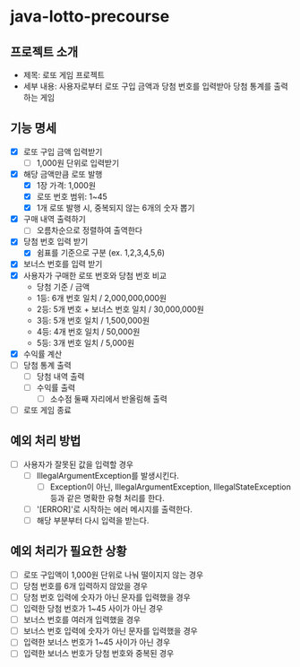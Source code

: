 # java-lotto-precourse

## 프로젝트 소개

- 제목: 로또 게임 프로젝트
- 세부 내용: 사용자로부터 로또 구입 금액과 당첨 번호를 입력받아 당첨 통계를 출력하는 게임

## 기능 명세

- [x] 로또 구입 금액 입력받기
    - [ ] 1,000원 단위로 입력받기
- [x] 해당 금액만큼 로또 발행
    - [x] 1장 가격: 1,000원
    - [x] 로또 번호 범위: 1~45
    - [x] 1개 로또 발행 시, 중복되지 않는 6개의 숫자 뽑기
- [x] 구매 내역 출력하기
    - [ ] 오름차순으로 정렬하여 출역한다
- [x] 당첨 번호 입력 받기
    - [x] 쉼표를 기준으로 구분 (ex. 1,2,3,4,5,6)
- [x] 보너스 번호를 입력 받기
- [x] 사용자가 구매한 로또 번호와 당첨 번호 비교
    - 당첨 기준 / 금액
    - 1등: 6개 번호 일치 / 2,000,000,000원
    - 2등: 5개 번호 + 보너스 번호 일치 / 30,000,000원
    - 3등: 5개 번호 일치 / 1,500,000원
    - 4등: 4개 번호 일치 / 50,000원
    - 5등: 3개 번호 일치 / 5,000원
- [x] 수익률 계산
- [ ] 당첨 통계 출력
    - [ ] 당첨 내역 출력
    - [ ] 수익률 출력
        - [ ] 소수점 둘째 자리에서 반올림해 출력
- [ ] 로또 게임 종료

## 예외 처리 방법

- [ ] 사용자가 잘못된 값을 입력할 경우
    - [ ] IllegalArgumentException를 발생시킨다.
        - [ ] Exception이 아닌, IllegalArgumentException, IllegalStateException 등과 같은 명확한 유형 처리를 한다.
    - [ ] '[ERROR]'로 시작하는 에러 메시지를 출력한다.
    - [ ] 해당 부분부터 다시 입력을 받는다.

## 예외 처리가 필요한 상황

- [ ] 로또 구입액이 1,000원 단위로 나눠 떨이지지 않는 경우
- [ ] 당첨 번호를 6개 입력하지 않았을 경우
- [ ] 당첨 번호 입력에 숫자가 아닌 문자를 입력했을 경우
- [ ] 입력한 당첨 번호가 1~45 사이가 아닌 경우
- [ ] 보너스 번호를 여러개 입력했을 경우
- [ ] 보너스 번호 입력에 숫자가 아닌 문자를 입력했을 경우
- [ ] 입력한 보너스 번호가 1~45 사이가 아닌 경우
- [ ] 입력한 보너스 번호가 당첨 번호와 중복된 경우